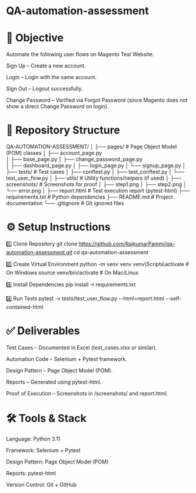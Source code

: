 ﻿# QA-automation-assessment #

# 📌 Objective

Automate the following user flows on Magento Test Website:

Sign Up – Create a new account.

Login – Login with the same account.

Sign Out – Logout successfully.

Change Password – Verified via Forgot Password (since Magento does not show a direct Change Password on login).


# 📂 Repository Structure

QA-AUTOMATION-ASSESSMENT/
│
├── pages/                 # Page Object Model (POM) classes
│   ├── account_page.py              
│   ├── base_page.py 
│   ├── change_password_page.py  
│   ├── dashboard_page.py 
│   ├── login_page.py 
│   └── signup_page.py 
│
├── tests/                  # Test cases
│   ├── conftest.py 
│   ├── test_conftest.py 
│   └── test_user_flow.py 
│
├── utils/                  # Utility functions/helpers (if used)
│
├── screenshots/            # Screenshots for proof
│   ├── step1.png 
│   ├── step2.png 
│   └── error.png 
│
├── report.html            # Test execution report (pytest-html)
├── requirements.txt       # Python dependencies
├── README.md              # Project documentation
└── .gitignore             # Git ignored files

# ⚙️ Setup Instructions

1️⃣ Clone Repository
git clone https://github.com/RajkumarPammi/qa-automation-assessment.git
cd qa-automation-assessment

2️⃣ Create Virtual Environment
python -m venv venv
venv\Scripts\activate   # On Windows
source venv/bin/activate # On Mac/Linux

3️⃣ Install Dependencies
pip install -r requirements.txt

4️⃣ Run Tests
pytest -v tests/test_user_flow.py --html=report.html --self-contained-html

# ✅ Deliverables

Test Cases – Documented in Excel (test_cases.xlsx or similar).

Automation Code – Selenium + Pytest framework.

Design Pattern – Page Object Model (POM).

Reports – Generated using pytest-html.

Proof of Execution – Screenshots in /screenshots/ and report.html.

# 🛠️ Tools & Stack

Language: Python 3.11

Framework: Selenium + Pytest

Design Pattern: Page Object Model (POM)

Reports: pytest-html

Version Control: Git + GitHub


